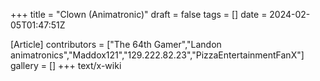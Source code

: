 +++
title = "Clown (Animatronic)"
draft = false
tags = []
date = 2024-02-05T01:47:51Z

[Article]
contributors = ["The 64th Gamer","Landon animatronics","Maddox121","129.222.82.23","PizzaEntertainmentFanX"]
gallery = []
+++
text/x-wiki